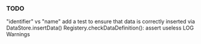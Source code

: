 ### TODO

"identifier" vs "name"
add a test to ensure that data is correctly inserted via DataStore.insertData()
Registery.checkDataDefinition(): assert useless
LOG
Warnings